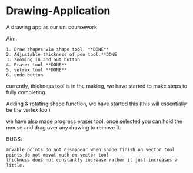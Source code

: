 # Drawing-Application
A drawing app as our uni coursework

Aim:

    1. Draw shapes via shape tool. **DONE**
    2. Adjustable thickness of pen tool.**DONE
    3. Zooming in and out button
    4. Eraser tool **DONE**
    5. vetrex tool **DONE**
    6. undo button

currently, thickness tool is in the making, we have started to make steps to fully completing.

Adding & rotating shape function, we have started this (this will essentially be the vertex tool)

we have also made progress eraser tool. once selected you can hold the mouse and drag over any drawing to remove it.    



BUGS:

    movable points do not disappear when shape finish on vector tool
    points do not movat much on vector tool
    thickness does not constantly increase rather it just increases a little.
